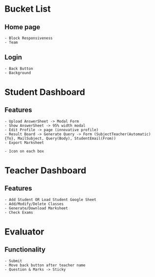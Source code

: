# Bucket List

## Home page
    - Block Responsiveness
    - Team

## Login
    - Back Button
    - Background

# Student Dashboard

## Features
    - Upload AnswerSheet -> Modal Form
    - Show AnswerSheet -> 95% width modal
    - Edit Profile -> page (innovative profile)
    - Result Board -> Generate Query -> Form (SubjectTeacher(Automatic){To}, MailSubject, Query(Body), StudentEmail(From))
    - Export Marksheet

    - Icon on each box

# Teacher Dashboard

## Features
    - Add Student OR Load Student Google Sheet
    - Add/Modify/Delete Classes
    - Generate/Download Marksheet
    - Check Exams

# Evaluator

## Functionality
    - Submit
    - Move back button after teacher name 
    - Question & Marks -> Sticky
